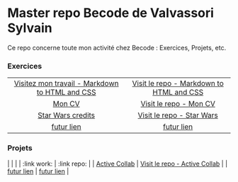 
# Master repo Becode de Valvassori Sylvain
Ce repo concerne toute mon activité chez Becode : Exercices, Projets, etc. 

### Exercices 
| | |
| :--: | :--: |
| [Visitez mon travail - Markdown to HTML and CSS](https://sylvain-valvassori.github.io/Markdown-warmup-html-css/) | [Visit le repo - Markdown to HTML and CSS](https://github.com/Sylvain-Valvassori/Markdown-warmup-html-css.git) |
| [Mon CV](https://sylvain-valvassori.github.io/My-CV/) | [Visit le repo - Mon CV](https://github.com/Sylvain-Valvassori/My-CV) |         
| [Star Wars credits](https://sylvain-valvassori.github.io/Star-Wars-crawl/) | [Visit le repo - Star Wars](https://github.com/Sylvain-Valvassori/Star-Wars-crawl) |          
| [futur lien](https://www.google.com) | [futur lien](https://www.google.com) |









### Projets
| | |
| :link work: | :link repo: |
| [Active Collab](https://sylvain-valvassori.github.io/Project-active.collab.github.io/) | [Visit le repo - Active Collab](https://github.com/Sylvain-Valvassori/Project-active.collab.github.io) |
| [futur lien](https://www.google.com) | [futur lien](https://www.google.com) |



